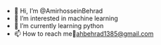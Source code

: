 - 👋 Hi, I’m @AmirhosseinBehrad
- 👀 I’m interested in machine learning
- 🌱 I’m currently learning python
- 📫 How to reach me:email:ahbehrad1385@gmail.com

<!---
AmirhosseinBehrad/AmirhosseinBehrad is a ✨ special ✨ repository because its `README.md` (this file) appears on your GitHub profile.
You can click the Preview link to take a look at your changes.
--->
